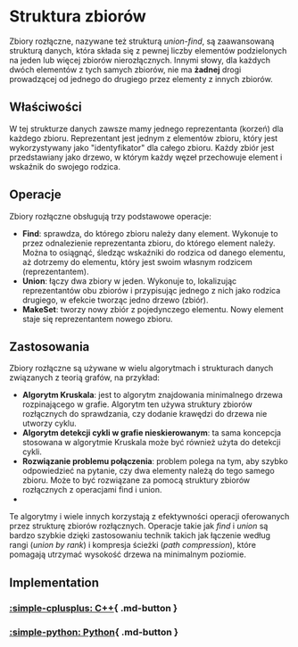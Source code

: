 # Struktura zbiorów 

Zbiory rozłączne, nazywane też strukturą *union-find*, są zaawansowaną strukturą danych, która składa się z pewnej liczby elementów podzielonych na jeden lub więcej zbiorów nierozłącznych. Innymi słowy, dla każdych dwóch elementów z tych samych zbiorów, nie ma **żadnej** drogi prowadzącej od jednego do drugiego przez elementy z innych zbiorów.

## Właściwości

W tej strukturze danych zawsze mamy jednego reprezentanta (korzeń) dla każdego zbioru. Reprezentant jest jednym z elementów zbioru, który jest wykorzystywany jako "identyfikator" dla całego zbioru. Każdy zbiór jest przedstawiany jako drzewo, w którym każdy węzeł przechowuje element i wskaźnik do swojego rodzica.

## Operacje

Zbiory rozłączne obsługują trzy podstawowe operacje:

- **Find**: sprawdza, do którego zbioru należy dany element. Wykonuje to przez odnalezienie reprezentanta zbioru, do którego element należy. Można to osiągnąć, śledząc wskaźniki do rodzica od danego elementu, aż dotrzemy do elementu, który jest swoim własnym rodzicem (reprezentantem).
- **Union**: łączy dwa zbiory w jeden. Wykonuje to, lokalizując reprezentantów obu zbiorów i przypisując jednego z nich jako rodzica drugiego, w efekcie tworząc jedno drzewo (zbiór).
- **MakeSet**: tworzy nowy zbiór z pojedynczego elementu. Nowy element staje się reprezentantem nowego zbioru.

## Zastosowania

Zbiory rozłączne są używane w wielu algorytmach i strukturach danych związanych z teorią grafów, na przykład:

- **Algorytm Kruskala**: jest to algorytm znajdowania minimalnego drzewa rozpinającego w grafie. Algorytm ten używa struktury zbiorów rozłącznych do sprawdzania, czy dodanie krawędzi do drzewa nie utworzy cyklu.
- **Algorytm detekcji cykli w grafie nieskierowanym**: ta sama koncepcja stosowana w algorytmie Kruskala może być również użyta do detekcji cykli.
- **Rozwiązanie problemu połączenia**: problem polega na tym, aby szybko odpowiedzieć na pytanie, czy dwa elementy należą do tego samego zbioru. Może to być rozwiązane za pomocą struktury zbiorów rozłącznych z operacjami find i union.
- 
Te algorytmy i wiele innych korzystają z efektywności operacji oferowanych przez strukturę zbiorów rozłącznych. Operacje takie jak *find* i *union* są bardzo szybkie dzięki zastosowaniu technik takich jak łączenie według rangi (*union by rank*) i kompresja ścieżki (*path compression*), które pomagają utrzymać wysokość drzewa na minimalnym poziomie.

## Implementation

### [:simple-cplusplus: C++](../../programming/c++/algorithms/structures/disjoint-set-union.md){ .md-button }

### [:simple-python: Python](../../programming/python/algorithms/structures/disjoint-set-union.md){ .md-button }
